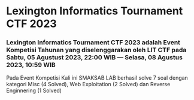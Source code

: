 # Lexington Informatics Tournament CTF 2023

<h3> Lexington Informatics Tournament CTF 2023 adalah Event Kompetisi Tahunan yang diselenggarakan oleh LIT CTF pada Sabtu, 05 Agustust 2023, 22:00 WIB — Selasa, 08 Agustus 2023, 10:59 WIB </h3> 
<p> Pada Event Kompetisi Kali ini SMAKSAB LAB berhasil solve 7 soal dengan kategori Misc (4 Solved), Web Exploitation (2 Solved) dan Reverse Enginnering (1 Solved) </p>
